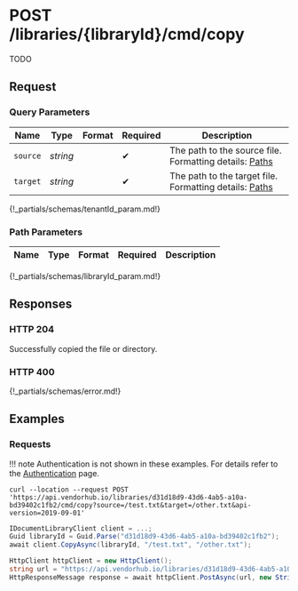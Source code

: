 # **POST**   /libraries/{libraryId}/cmd/copy

TODO

## Request

### Query Parameters

| Name     | Type     | Format | Required | Description                                                           |
| -------- | -------- | ------ | -------- | --------------------------------------------------------------------- |
| `source` | _string_ |        | ✔        | The path to the source file. Formatting details: [Paths](../paths.md) |
| `target` | _string_ |        | ✔        | The path to the target file. Formatting details: [Paths](../paths.md) |
{!_partials/schemas/tenantId_param.md!}

### Path Parameters

| Name | Type | Format | Required | Description |
| ---- | ---- | ------ | -------- | ----------- |
{!_partials/schemas/libraryId_param.md!}

## Responses

### HTTP 204

Successfully copied the file or directory.

### HTTP 400

{!_partials/schemas/error.md!}

## Examples

### Requests

!!! note
    Authentication is not shown in these examples. For details refer to the [Authentication](../auth.md) page.

```cURL tab=
curl --location --request POST 'https://api.vendorhub.io/libraries/d31d18d9-43d6-4ab5-a10a-bd39402c1fb2/cmd/copy?source=/test.txt&target=/other.txt&api-version=2019-09-01'
```

```C# tab=
IDocumentLibraryClient client = ...;
Guid libraryId = Guid.Parse("d31d18d9-43d6-4ab5-a10a-bd39402c1fb2");
await client.CopyAsync(libraryId, "/test.txt", "/other.txt");
```

```C# tab='C# (Raw)'
HttpClient httpClient = new HttpClient();
string url = "https://api.vendorhub.io/libraries/d31d18d9-43d6-4ab5-a10a-bd39402c1fb2/cmd/copy?source=/test.txt&target=other.txt&api-version=2019-09-01";
HttpResponseMessage response = await httpClient.PostAsync(url, new StringContent(string.Empty));
```

